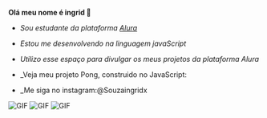 **Olá meu nome é ingrid 🐶**

 - _Sou estudante da plataforma [Alura](https://www.alura.com.br)_

- _Estou me desenvolvendo na linguagem javaScript_

- _Utilizo esse espaço para divulgar os meus projetos da plataforma Alura_

- _Veja meu projeto Pong, construido no JavaScript:

 - _Me siga no instagram:@Souzaingridx

![GIF](https://media.tenor.com/WtwSCtQFfRkAAAAM/mc-hariel-hariel.gif)
![GIF](https://media.tenor.com/_u5iy8dCldoAAAAM/mc-kevin-lc.gif)
![GIF](https://media.tenor.com/mV5PnvV-jd0AAAAM/mc-kevin-salto.gif)
   
   
   
